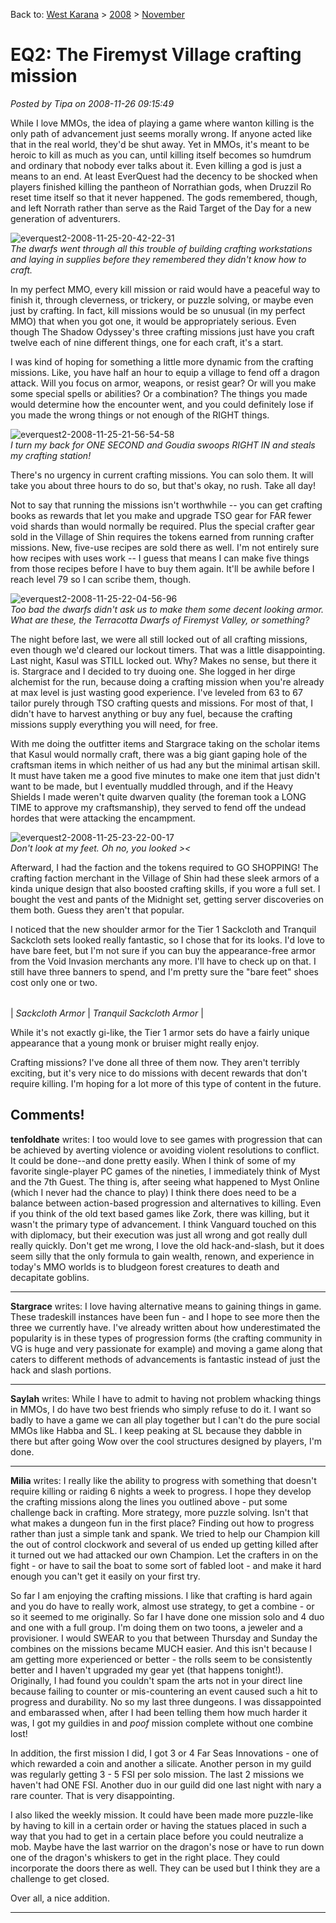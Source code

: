 Back to: [West Karana](/posts/westkarana.md) > [2008](/posts/2008/westkarana.md) > [November](./westkarana.md)
# EQ2: The Firemyst Village crafting mission

*Posted by Tipa on 2008-11-26 09:15:49*

While I love MMOs, the idea of playing a game where wanton killing is the only path of advancement just seems morally wrong. If anyone acted like that in the real world, they'd be shut away. Yet in MMOs, it's meant to be heroic to kill as much as you can, until killing itself becomes so humdrum and ordinary that nobody ever talks about it. Even killing a god is just a means to an end. At least EverQuest had the decency to be shocked when players finished killing the pantheon of Norrathian gods, when Druzzil Ro reset time itself so that it never happened. The gods remembered, though, and left Norrath rather than serve as the Raid Target of the Day for a new generation of adventurers.

![](../../../uploads/2008/11/everquest2-2008-11-25-20-42-22-31.jpg "everquest2-2008-11-25-20-42-22-31")  
*The dwarfs went through all this trouble of building crafting workstations and laying in supplies before they remembered they didn't know how to craft.*

In my perfect MMO, every kill mission or raid would have a peaceful way to finish it, through cleverness, or trickery, or puzzle solving, or maybe even just by crafting. In fact, kill missions would be so unusual (in my perfect MMO) that when you got one, it would be appropriately serious. Even though The Shadow Odyssey's three crafting missions just have you craft twelve each of nine different things, one for each craft, it's a start.

I was kind of hoping for something a little more dynamic from the crafting missions. Like, you have half an hour to equip a village to fend off a dragon attack. Will you focus on armor, weapons, or resist gear? Or will you make some special spells or abilities? Or a combination? The things you made would determine how the encounter went, and you could definitely lose if you made the wrong things or not enough of the RIGHT things.

![](../../../uploads/2008/11/everquest2-2008-11-25-21-56-54-58.jpg "everquest2-2008-11-25-21-56-54-58")  
*I turn my back for ONE SECOND and Goudia swoops RIGHT IN and steals my crafting station!*

There's no urgency in current crafting missions. You can solo them. It will take you about three hours to do so, but that's okay, no rush. Take all day!

Not to say that running the missions isn't worthwhile -- you can get crafting books as rewards that let you make and upgrade TSO gear for FAR fewer void shards than would normally be required. Plus the special crafter gear sold in the Village of Shin requires the tokens earned from running crafter missions. New, five-use recipes are sold there as well. I'm not entirely sure how recipes with uses work -- I guess that means I can make five things from those recipes before I have to buy them again. It'll be awhile before I reach level 79 so I can scribe them, though.

![](../../../uploads/2008/11/everquest2-2008-11-25-22-04-56-96.jpg "everquest2-2008-11-25-22-04-56-96")  
*Too bad the dwarfs didn't ask us to make them some decent looking armor. What are these, the Terracotta Dwarfs of Firemyst Valley, or something?*

The night before last, we were all still locked out of all crafting missions, even though we'd cleared our lockout timers. That was a little disappointing. Last night, Kasul was STILL locked out. Why? Makes no sense, but there it is. Stargrace and I decided to try duoing one. She logged in her dirge alchemist for the run, because doing a crafting mission when you're already at max level is just wasting good experience. I've leveled from 63 to 67 tailor purely through TSO crafting quests and missions. For most of that, I didn't have to harvest anything or buy any fuel, because the crafting missions supply everything you will need, for free.

With me doing the outfitter items and Stargrace taking on the scholar items that Kasul would normally craft, there was a big giant gaping hole of the craftsman items in which neither of us had any but the minimal artisan skill. It must have taken me a good five minutes to make one item that just didn't want to be made, but I eventually muddled through, and if the Heavy Shields I made weren't quite dwarven quality (the foreman took a LONG TIME to approve my craftsmanship), they served to fend off the undead hordes that were attacking the encampment.

![](../../../uploads/2008/11/everquest2-2008-11-25-23-22-00-17.jpg "everquest2-2008-11-25-23-22-00-17")  
*Don't look at my feet. Oh no, you looked ><*

Afterward, I had the faction and the tokens required to GO SHOPPING! The crafting faction merchant in the Village of Shin had these sleek armors of a kinda unique design that also boosted crafting skills, if you wore a full set. I bought the vest and pants of the Midnight set, getting server discoveries on them both. Guess they aren't that popular.

I noticed that the new shoulder armor for the Tier 1 Sackcloth and Tranquil Sackcloth sets looked really fantastic, so I chose that for its looks. I'd love to have bare feet, but I'm not sure if you can buy the appearance-free armor from the Void Invasion merchants any more. I'll have to check up on that. I still have three banners to spend, and I'm pretty sure the "bare feet" shoes cost only one or two.



|  |  |
| --- | --- |
|
 *Sackcloth Armor* |
 *Tranquil Sackcloth Armor* |




While it's not exactly gi-like, the Tier 1 armor sets do have a fairly unique appearance that a young monk or bruiser might really enjoy.

Crafting missions? I've done all three of them now. They aren't terribly exciting, but it's very nice to do missions with decent rewards that don't require killing. I'm hoping for a lot more of this type of content in the future.

## Comments!

**tenfoldhate** writes: I too would love to see games with progression that can be achieved by averting violence or avoiding violent resolutions to conflict. It could be done--and done pretty easily. When I think of some of my favorite single-player PC games of the nineties, I immediately think of Myst and the 7th Guest. The thing is, after seeing what happened to Myst Online (which I never had the chance to play) I think there does need to be a balance between action-based progression and alternatives to killing. Even if you think of the old text based games like Zork, there was killing, but it wasn't the primary type of advancement. I think Vanguard touched on this with diplomacy, but their execution was just all wrong and got really dull really quickly. Don't get me wrong, I love the old hack-and-slash, but it does seem silly that the only formula to gain wealth, renown, and experience in today's MMO worlds is to bludgeon forest creatures to death and decapitate goblins.

---

**Stargrace** writes: I love having alternative means to gaining things in game. These tradeskill instances have been fun - and I hope to see more then the three we currently have. I've already written about how underestimated the popularity is in these types of progression forms (the crafting community in VG is huge and very passionate for example) and moving a game along that caters to different methods of advancements is fantastic instead of just the hack and slash portions.

---

**Saylah** writes: While I have to admit to having not problem whacking things in MMOs, I do have two best friends who simply refuse to do it. I want so badly to have a game we can all play together but I can't do the pure social MMOs like Habba and SL. I keep peaking at SL because they dabble in there but after going Wow over the cool structures designed by players, I'm done.

---

**Milia** writes: I really like the ability to progress with something that doesn't require killing or raiding 6 nights a week to progress. I hope they develop the crafting missions along the lines you outlined above - put some challenge back in crafting. More strategy, more puzzle solving. Isn't that what makes a dungeon fun in the first place? Finding out how to progress rather than just a simple tank and spank. We tried to help our Champion kill the out of control clockwork and several of us ended up getting killed after it turned out we had attacked our own Champion. Let the crafters in on the fight - or have to sail the boat to some sort of fabled loot - and make it hard enough you can't get it easily on your first try.

So far I am enjoying the crafting missions. I like that crafting is hard again and you do have to really work, almost use strategy, to get a combine - or so it seemed to me originally. So far I have done one mission solo and 4 duo and one with a full group. I'm doing them on two toons, a jeweler and a provisioner. I would SWEAR to you that between Thursday and Sunday the combines on the missions became MUCH easier. And this isn't because I am getting more experienced or better - the rolls seem to be consistently better and I haven't upgraded my gear yet (that happens tonight!). Originally, I had found you couldn't spam the arts not in your direct line because failing to counter or mis-countering an event caused such a hit to progress and durability. No so my last three dungeons. I was dissappointed and embarassed when, after I had been telling them how much harder it was, I got my guildies in and *poof* mission complete without one combine lost! 

In addition, the first mission I did, I got 3 or 4 Far Seas Innovations - one of which rewarded a coin and another a silicate. Another person in my guild was regularly getting 3 - 5 FSI per solo mission. The last 2 missions we haven't had ONE FSI. Another duo in our guild did one last night with nary a rare counter. That is very disappointing. 

I also liked the weekly mission. It could have been made more puzzle-like by having to kill in a certain order or having the statues placed in such a way that you had to get in a certain place before you could neutralize a mob. Maybe have the last warrior on the dragon's nose or have to run down one of the dragon's whiskers to get in the right place. They could incorporate the doors there as well. They can be used but I think they are a challenge to get closed.

Over all, a nice addition.

---

